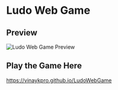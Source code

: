 # Ludo Web Game

## Preview
![Ludo Web Game Preview](https://uc44a605e418515e0a20723c6ae6.previews.dropboxusercontent.com/p/thumb/ACJzsKPbECRDQG8Zb6fnAE2-4GN1KybxphBxx-xYDWH9uhx30SGWpKHVHwnGLw39yjt33nEvTN40FFnc95g6c9iUJsj2cb8h5d_mtL0oINNgF9-3ojve0mIhrOTd2nAEtIJv1IyoCi2dG4jXvjFVt3OKvmzKvg7usuPVyy9m4JnBKgoKJlJLuSN0lnD0f5kBChtUpUUDoqxQPM4a7nlmgAUAJxtg6Ab85ePHwRkkDw2o0eBRIyRBMlqm4RgjlQCv3iqjP5s3WuTLO5uCfEfDvKeNia9441yAkmKHbp87UWsBY9gZKA2y9mq-3R0fJqpc_LrpL9aKkrIitRkcZUnG3rfQU2WMJj-xd2oVslKatrqlfI50-wJ2-1Sh8wLEROhyUOo/p.gif)

## Play the Game Here
https://vinaykpro.github.io/LudoWebGame
